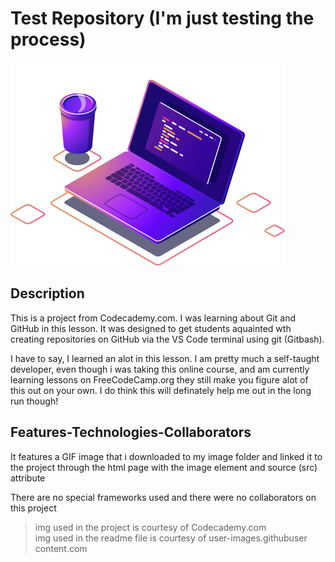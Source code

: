 # Test Repository (I'm just testing the process)

![Image of laptop computer](./resources/media/images/Laptop-Avatar.png)

## Description

This is a project from Codecademy.com. I was learning about Git and GitHub in this lesson. It was designed to get students aquainted wth creating repositories on GitHub via the VS Code terminal using git (Gitbash).

I have to say, I learned an alot in this lesson. I am pretty much a self-taught developer, even though i was taking this online course, and am currently learning lessons on FreeCodeCamp.org they still make you figure alot of this out on your own. I do think this will definately help me out in the long run though!

## Features-Technologies-Collaborators

It features a GIF image that i downloaded to my image folder and linked it to the project through the html page
with the image element and source (src) attribute

There are no special frameworks used and there were no collaborators on this project
> img used in the project is courtesy of Codecademy.com  
> img used in the readme file is courtesy of user-images.githubuser content.com
